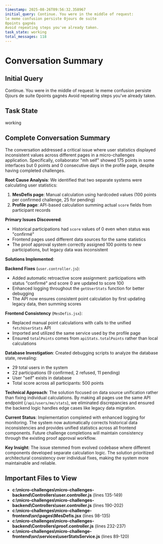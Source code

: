 ```yaml
---
timestamp: 2025-08-26T09:56:32.358967
initial_query: Continue. You were in the middle of request:
le meme confusion persiste 0jours de suite
0points gagnés
Avoid repeating steps you've already taken.
task_state: working
total_messages: 118
---
```


# Conversation Summary

## Initial Query
Continue. You were in the middle of request:
le meme confusion persiste 0jours de suite
0points gagnés
Avoid repeating steps you've already taken.

## Task State
working

## Complete Conversation Summary
The conversation addressed a critical issue where user statistics displayed inconsistent values across different pages in a micro-challenges application. Specifically, collaborator "mh seif" showed 175 points in some interfaces but 0 points and 0 consecutive days in the profile page, despite having completed challenges.

**Root Cause Analysis**: We identified that two separate systems were calculating user statistics:
1. **MesDefis page**: Manual calculation using hardcoded values (100 points per confirmed challenge, 25 for pending)
2. **Profile page**: API-based calculation summing actual `score` fields from participant records

**Primary Issues Discovered**:
- Historical participations had `score` values of 0 even when status was "confirmé" 
- Frontend pages used different data sources for the same statistics
- The proof approval system correctly assigned 100 points to new participations, but legacy data was inconsistent

**Solutions Implemented**:

**Backend Fixes** (`user.controller.js`):
- Added automatic retroactive score assignment: participations with status "confirmé" and score 0 are updated to score 100
- Enhanced logging throughout the `getUserStats` function for better debugging
- The API now ensures consistent point calculation by first updating legacy data, then summing scores

**Frontend Consistency** (`MesDefis.jsx`):
- Replaced manual point calculations with calls to the unified `fetchUserStats` API
- Imported and utilized the same service used by the profile page
- Ensured `totalPoints` comes from `apiStats.totalPoints` rather than local calculations

**Database Investigation**: Created debugging scripts to analyze the database state, revealing:
- 29 total users in the system
- 22 participations (9 confirmed, 2 refused, 11 pending) 
- User "seif" exists in database
- Total score across all participants: 500 points

**Technical Approach**: The solution focused on data source unification rather than fixing individual calculations. By making all pages use the same API endpoint (`/api/users/me/stats`), we eliminated discrepancies and ensured the backend logic handles edge cases like legacy data migration.

**Current Status**: Implementation completed with enhanced logging for monitoring. The system now automatically corrects historical data inconsistencies and provides unified statistics across all frontend components. Future challenge completions will maintain consistency through the existing proof approval workflow.

**Key Insight**: The issue stemmed from evolved codebase where different components developed separate calculation logic. The solution prioritized architectural consistency over individual fixes, making the system more maintainable and reliable.

## Important Files to View

- **c:\micro-challenges\micro-challenges-backend\Controllers\user.controller.js** (lines 135-149)
- **c:\micro-challenges\micro-challenges-backend\Controllers\user.controller.js** (lines 190-202)
- **c:\micro-challenges\micro-challenge-frontend\src\pages\MesDefis.jsx** (lines 98-135)
- **c:\micro-challenges\micro-challenges-backend\Controllers\proof.controller.js** (lines 232-237)
- **c:\micro-challenges\micro-challenge-frontend\src\services\userStatsService.js** (lines 89-120)

